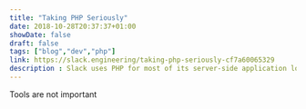 ```yaml
---
title: "Taking PHP Seriously"
date: 2018-10-28T20:37:37+01:00
showDate: false
draft: false
tags: ["blog","dev","php"]
link: https://slack.engineering/taking-php-seriously-cf7a60065329
description : Slack uses PHP for most of its server-side application logic, which is an unusual choice these days. Why did we choose to build a new project in this language? Should you?
---
```

Tools are not important

